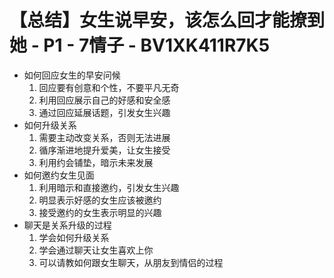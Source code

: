 # 【总结】女生说早安，该怎么回才能撩到她 - P1 - 7情子 - BV1XK411R7K5

-   如何回应女生的早安问候
    1.  回应要有创意和个性，不要平凡无奇
    2.  利用回应展示自己的好感和安全感
    3.  通过回应延展话题，引发女生兴趣
-   如何升级关系
    1.  需要主动改变关系，否则无法进展
    2.  循序渐进地提升爱美，让女生接受
    3.  利用约会铺垫，暗示未来发展
-   如何邀约女生见面
    1.  利用暗示和直接邀约，引发女生兴趣
    2.  明显表示好感的女生应该被邀约
    3.  接受邀约的女生表示明显的兴趣
-   聊天是关系升级的过程
    1.  学会如何升级关系
    2.  学会通过聊天让女生喜欢上你
    3.  可以请教如何跟女生聊天，从朋友到情侣的过程